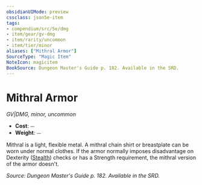 ```yaml
---
obsidianUIMode: preview
cssclass: json5e-item
tags:
- compendium/src/5e/dmg
- item/gear/gv-dmg
- item/rarity/uncommon
- item/tier/minor
aliases: ["Mithral Armor"]
SourceType: "Magic Item"
NoteIcon: magicitem
BookSource: Dungeon Master's Guide p. 182. Available in the SRD.
---
```

# Mithral Armor
*GV|DMG, minor, uncommon*  

- **Cost**: ⏤
- **Weight**: ⏤

Mithral is a light, flexible metal. A mithral chain shirt or breastplate can be worn under normal clothes. If the armor normally imposes disadvantage on Dexterity ([Stealth](/3-Mechanics/CLI/rules/skills.md#Stealth)) checks or has a Strength requirement, the mithral version of the armor doesn't.

*Source: Dungeon Master's Guide p. 182. Available in the SRD.*